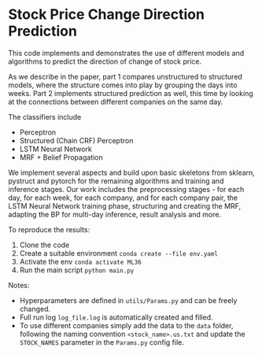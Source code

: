# Stock Price Change Direction Prediction 

This code implements and demonstrates the use of different models 
and algorithms to predict the direction of change of stock price.

As we describe in the paper, part 1 compares unstructured to structured models, 
where the structure comes into play by grouping the days into weeks.
Part 2 implements structured prediction as well, this time by looking 
at the connections between different companies on the same day.

The classifiers include

- Perceptron
- Structured (Chain CRF) Perceptron
- LSTM Neural Network
- MRF + Belief Propagation

We implement several aspects and build upon basic skeletons from sklearn, pystruct and pytorch for 
the remaining algorithms and training and inference stages.
Our work includes the preprocessing stages - for each day, for each week, 
for each company, and for each company pair,
the LSTM Neural Network training phase, structuring and creating the MRF, 
adapting the BP for multi-day inference, result analysis and more.

 
To reproduce the results:

1. Clone the code
2. Create a suitable environment `conda create --file env.yaml`
3. Activate the env `conda activate ML36`
4. Run the main script `python main.py`

Notes:
- Hyperparameters are defined in `utils/Params.py` and can be freely changed.
- Full run log `log_file.log` is automatically created and filled.
- To use different companies simply add the data to the `data` folder, following the naming convention `<stock_name>.us.txt`
and update the `STOCK_NAMES` parameter in the `Params.py` config file.
